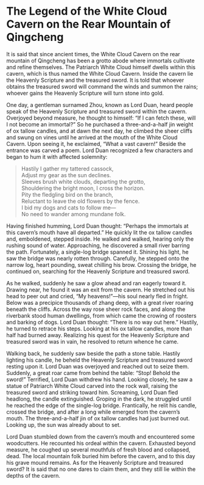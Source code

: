 # The Legend of the White Cloud Cavern on the Rear Mountain of Qingcheng

It is said that since ancient times, the White Cloud Cavern on the rear mountain of Qingcheng has been a grotto abode where immortals cultivate and refine themselves. The Patriarch White Cloud himself dwells within this cavern, which is thus named the White Cloud Cavern. Inside the cavern lie the Heavenly Scripture and the treasured sword. It is told that whoever obtains the treasured sword will command the winds and summon the rains; whoever gains the Heavenly Scripture will turn stone into gold.

One day, a gentleman surnamed Zhou, known as Lord Duan, heard people speak of the Heavenly Scripture and treasured sword within the cavern. Overjoyed beyond measure, he thought to himself: “If I can fetch these, will I not become an immortal?” So he purchased a three-and-a-half jin weight of ox tallow candles, and at dawn the next day, he climbed the sheer cliffs and swung on vines until he arrived at the mouth of the White Cloud Cavern. Upon seeing it, he exclaimed, “What a vast cavern!” Beside the entrance was carved a poem. Lord Duan recognized a few characters and began to hum it with affected solemnity:

> Hastily I gather my tattered cassock,  
> Adjust my gear as the sun declines.  
> Sleeves brush white clouds, departing the grotto,  
> Shouldering the bright moon, I cross the horizon.  
> Pity the fledgling bird on the branch,  
> Reluctant to leave the old flowers by the fence.  
> I bid my dogs and cats to follow me—  
> No need to wander among mundane folk.

Having finished humming, Lord Duan thought: “Perhaps the immortals at this cavern’s mouth have all departed.” He quickly lit the ox tallow candles and, emboldened, stepped inside. He walked and walked, hearing only the rushing sound of water. Approaching, he discovered a small river barring the path. Fortunately, a single-log bridge spanned it. Shining his light, he saw the bridge was nearly rotten through. Carefully, he stepped onto the narrow log, heart pounding, sweat chilling his brow. Crossing the bridge, he continued on, searching for the Heavenly Scripture and treasured sword.

As he walked, suddenly he saw a glow ahead and ran eagerly toward it. Drawing near, he found it was an exit from the cavern. He stretched out his head to peer out and cried, “My heavens!”—his soul nearly fled in fright. Below was a precipice thousands of zhang deep, with a great river roaring beneath the cliffs. Across the way rose sheer rock faces, and along the riverbank stood human dwellings, from which came the crowing of roosters and barking of dogs. Lord Duan thought: “There is no way out here.” Hastily, he turned to retrace his steps. Looking at his ox tallow candles, more than half had burned away. Realizing his quest for the Heavenly Scripture and treasured sword was in vain, he resolved to return whence he came.

Walking back, he suddenly saw beside the path a stone table. Hastily lighting his candle, he beheld the Heavenly Scripture and treasured sword resting upon it. Lord Duan was overjoyed and reached out to seize them. Suddenly, a great roar came from behind the table: “Stop! Behold the sword!” Terrified, Lord Duan withdrew his hand. Looking closely, he saw a statue of Patriarch White Cloud carved into the rock wall, raising the treasured sword and striking toward him. Screaming, Lord Duan fled headlong, the candle extinguished. Groping in the dark, he struggled until he reached the edge of the single-log bridge. Frantically, he relit his candle, crossed the bridge, and after a long while emerged from the cavern’s mouth. The three-and-a-half jin of ox tallow candles had just burned out. Looking up, the sun was already about to set.

Lord Duan stumbled down from the cavern’s mouth and encountered some woodcutters. He recounted his ordeal within the cavern. Exhausted beyond measure, he coughed up several mouthfuls of fresh blood and collapsed, dead. The local mountain folk buried him before the cavern, and to this day his grave mound remains. As for the Heavenly Scripture and treasured sword? It is said that no one dares to claim them, and they still lie within the depths of the cavern.
